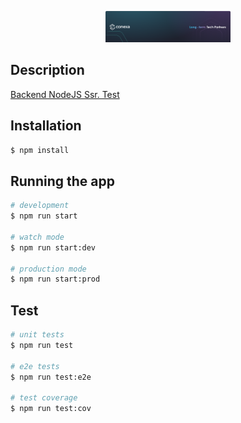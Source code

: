 <p align="center">
  <a href="https://conexa.ai/" target="blank"><img src="./imagen/Banner_Notion_2.png" width="200" alt="Conexa Logo" /></a>
</p>

[circleci-url]: https://conexatech.notion.site/Backend-NodeJS-Ssr-Test-d3fa3d4c614249b2afeac5d8cf98784f

## Description

[Backend NodeJS Ssr. Test](https://conexatech.notion.site/Backend-NodeJS-Ssr-Test-d3fa3d4c614249b2afeac5d8cf98784f) 

## Installation

```bash
$ npm install
```

## Running the app

```bash
# development
$ npm run start

# watch mode
$ npm run start:dev

# production mode
$ npm run start:prod
```

## Test

```bash
# unit tests
$ npm run test

# e2e tests
$ npm run test:e2e

# test coverage
$ npm run test:cov
```